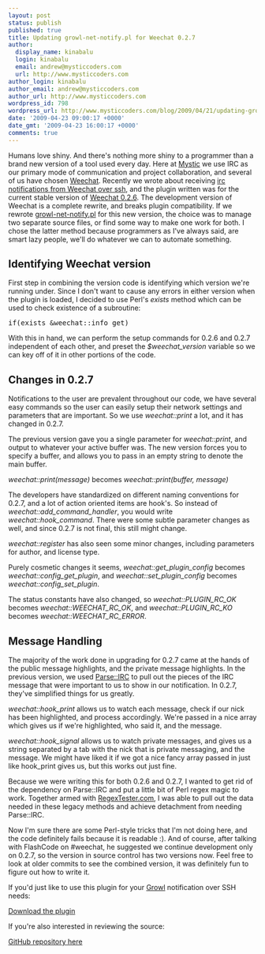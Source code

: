 ```yaml
---
layout: post
status: publish
published: true
title: Updating growl-net-notify.pl for Weechat 0.2.7
author:
  display_name: kinabalu
  login: kinabalu
  email: andrew@mysticcoders.com
  url: http://www.mysticcoders.com
author_login: kinabalu
author_email: andrew@mysticcoders.com
author_url: http://www.mysticcoders.com
wordpress_id: 798
wordpress_url: http://www.mysticcoders.com/blog/2009/04/21/updating-growl-net-notifypl-for-weechat-027/
date: '2009-04-23 09:00:17 +0000'
date_gmt: '2009-04-23 16:00:17 +0000'
comments: true
---
```

<p>Humans love shiny. And there's nothing more shiny to a programmer than a brand new version of a tool used every day. Here at <a href="http://www.mysticcoders.com">Mystic</a> we use IRC as our primary mode of communication and project collaboration, and several of us have chosen <a href="http://weechat.flashtux.org" title="Weechat" target="_blank">Weechat</a>. Recently we wrote about receiving <a href="http://www.mysticcoders.com/blog/2009/04/15/irc-notifications-over-ssh-using-socat-and-growl/" title="IRC Notifications over SSH using socat and growl" target="_top">irc notifications from Weechat over ssh</a>, and the plugin written was for the current stable version of <a href="http://weechat.flashtux.org/download.php" title="Weechat 0.2.6 download" target="_blank">Weechat 0.2.6</a>. The development version of Weechat is a complete rewrite, and breaks plugin compatibility. If we rewrote <a href="http://www.mysticcoders.com/apps/growl-notify/" title="growl-net-notify plugin" target="_blank">growl-net-notify.pl</a> for this new version, the choice was to manage two separate source files, or find some way to make one work for both. I chose the latter method because programmers as I've always said, are smart lazy people, we'll do whatever we can to automate something.</p>
<p><a id="more"></a><a id="more-798"></a></p>
<h2>Identifying Weechat version</h2>
<p>First step in combining the version code is identifying which version we're running under. Since I don't want to cause any errors in either version when the plugin is loaded, I decided to use Perl's <em>exists</em> method which can be used to check existence of a subroutine:</p>
<pre>if(exists &amp;weechat::info_get)</pre>
<p>With this in hand, we can perform the setup commands for 0.2.6 and 0.2.7 independent of each other, and preset the <em>$weechat_version</em> variable so we can key off of it in other portions of the code.</p>
<h2>Changes in 0.2.7</h2>
<p>Notifications to the user are prevalent throughout our code, we have several easy commands so the user can easily setup their network settings and parameters that are important. So we use <em>weechat::print</em> a lot, and it has changed in 0.2.7.</p>
<p>The previous version gave you a single parameter for <em>weechat::print</em>, and output to whatever your active buffer was. The new version forces you to specify a buffer, and allows you to pass in an empty string to denote the main buffer.</p>
<p><em>weechat::print(message)</em> becomes <em>weechat::print(buffer, message)</em></p>
<p>The developers have standardized on different naming conventions for 0.2.7, and a lot of action oriented items are hook's. So instead of <em>weechat::add_command_handler</em>, you would write <em>weechat::hook_command</em>. There were some subtle parameter changes as well, and since 0.2.7 is not final, this still might change.</p>
<p><em>weechat::register</em> has also seen some minor changes, including parameters for author, and license type.</p>
<p>Purely cosmetic changes it seems, <em>weechat::get_plugin_config</em> becomes <em>weechat::config_get_plugin</em>, and <em>weechat::set_plugin_config</em> becomes <em>weechat::config_set_plugin</em>.</p>
<p>The status constants have also changed, so <em>weechat::PLUGIN_RC_OK</em> becomes <em>weechat::WEECHAT_RC_OK</em>, and <em>weechat::PLUGIN_RC_KO</em> becomes <em>weechat::WEECHAT_RC_ERROR</em>.</p>
<h2>Message Handling</h2>
<p>The majority of the work done in upgrading for 0.2.7 came at the hands of the public message highlights, and the private message highlights. In the previous version, we used <a href="http://search.cpan.org/~bingos/Parse-IRC-1.12/" title="Parse::IRC" target="_blank">Parse::IRC</a> to pull out the pieces of the IRC message that were important to us to show in our notification. In 0.2.7, they've simplified things for us greatly.</p>
<p><em>weechat::hook_print</em> allows us to watch each message, check if our nick has been highlighted, and process accordingly. We're passed in a nice array which gives us if we're highlighted, who said it, and the message.</p>
<p><em>weechat::hook_signal</em> allows us to watch private messages, and gives us a string separated by a tab with the nick that is private messaging, and the message. We might have liked it if we got a nice fancy array passed in just like hook_print gives us, but this works out just fine.</p>
<p>Because we were writing this for both 0.2.6 and 0.2.7, I wanted to get rid of the dependency on Parse::IRC and put a little bit of Perl regex magic to work. Together armed with <a href="http://www.regextester.com" title="RegexTester.com" target="_blank">RegexTester.com</a>, I was able to pull out the data needed in these legacy methods and achieve detachment from needing Parse::IRC.</p>
<p>Now I'm sure there are some Perl-style tricks that I'm not doing here, and the code definitely fails because it is readable :). And of course, after talking with FlashCode on #weechat, he suggested we continue development only on 0.2.7, so the version in source control has two versions now. Feel free to look at older commits to see the combined version, it was definitely fun to figure out how to write it.</p>
<p>If you'd just like to use this plugin for your <a href="http://growl.info" title="Growl" target="_blank">Growl</a> notification over SSH needs:</p>
<p><a href="http://www.mysticcoders.com/apps/growl-notify/" title="growl-net-notify plugin" target="_blank">Download the plugin</a></p>
<p>If you're also interested in reviewing the source:</p>
<p><a href="http://github.com/kinabalu/weechat-plugins/tree/master" title="GitHub Repository for Weechat Plugin" target="_blank">GitHub repository here</a></p>
